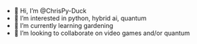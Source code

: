 - 👋 Hi, I’m @ChrisPy-Duck
- 👀 I’m interested in python, hybrid ai, quantum
- 🌱 I’m currently learning gardening
- 💞️ I’m looking to collaborate on video games and/or quantum

<!---
ChrisPy-Duck/ChrisPy-Duck is a ✨ special ✨ repository because its `README.md` (this file) appears on your GitHub profile.
You can click the Preview link to take a look at your changes.
--->
